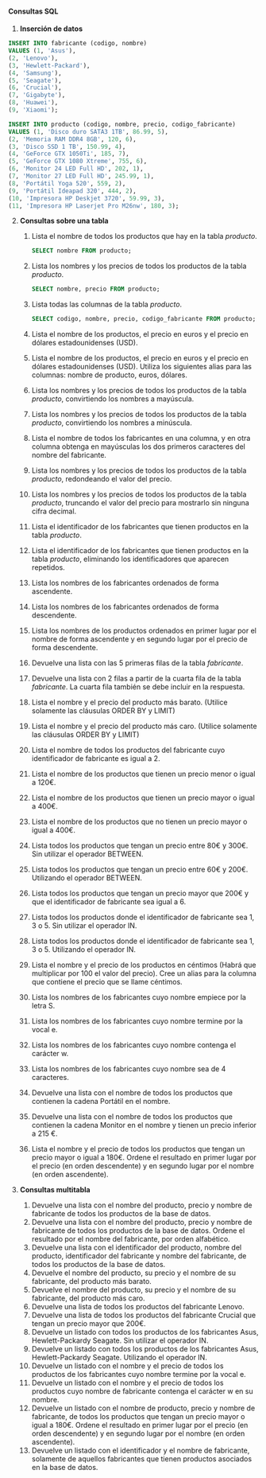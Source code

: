 #### Consultas SQL

1. **Inserción de datos**

```sql
INSERT INTO fabricante (codigo, nombre)
VALUES (1, 'Asus'),
(2, 'Lenovo'),
(3, 'Hewlett-Packard'),
(4, 'Samsung'),
(5, 'Seagate'),
(6, 'Crucial'),
(7, 'Gigabyte'),
(8, 'Huawei'),
(9, 'Xiaomi');
```

```sql
INSERT INTO producto (codigo, nombre, precio, codigo_fabricante)
VALUES (1, 'Disco duro SATA3 1TB', 86.99, 5),
(2, 'Memoria RAM DDR4 8GB', 120, 6),
(3, 'Disco SSD 1 TB', 150.99, 4),
(4, 'GeForce GTX 1050Ti', 185, 7),
(5, 'GeForce GTX 1080 Xtreme', 755, 6),
(6, 'Monitor 24 LED Full HD', 202, 1),
(7, 'Monitor 27 LED Full HD', 245.99, 1),
(8, 'Portátil Yoga 520', 559, 2),
(9, 'Portátil Ideapad 320', 444, 2),
(10, 'Impresora HP Deskjet 3720', 59.99, 3),
(11, 'Impresora HP Laserjet Pro M26nw', 180, 3);
```

2. **Consultas sobre una tabla**

   1. Lista el nombre de todos los productos que hay en la tabla *producto*.

      ```sql
      SELECT nombre FROM producto;
      ```

      

   2. Lista los nombres y los precios de todos los productos de la tabla *producto*.

      ```sql
      SELECT nombre, precio FROM producto;
      ```

      

   3. Lista todas las columnas de la tabla *producto*.

      ```sql
      SELECT codigo, nombre, precio, codigo_fabricante FROM producto;
      ```

      

   4. Lista el nombre de los productos, el precio en euros y el precio en dólares estadounidenses (USD).

   5. Lista el nombre de los productos, el precio en euros y el precio en dólares estadounidenses (USD). Utiliza los siguientes alias para las columnas: nombre de producto, euros, dólares.

   6. Lista los nombres y los precios de todos los productos de la tabla *producto*, convirtiendo los nombres a mayúscula.

   7. Lista los nombres y los precios de todos los productos de la tabla *producto*, convirtiendo los nombres a minúscula.

   8. Lista el nombre de todos los fabricantes en una columna, y en otra columna obtenga en mayúsculas los dos primeros caracteres del nombre del fabricante.

   9. Lista los nombres y los precios de todos los productos de la tabla *producto*, redondeando el valor del precio.

   10. Lista los nombres y los precios de todos los productos de la tabla *producto*, truncando el valor del precio para mostrarlo sin ninguna cifra decimal.

   11. Lista el identificador de los fabricantes que tienen productos en la tabla *producto*.

   12. Lista el identificador de los fabricantes que tienen productos en la tabla *producto*, eliminando los identificadores que aparecen repetidos.

   13. Lista los nombres de los fabricantes ordenados de forma ascendente.

   14. Lista los nombres de los fabricantes ordenados de forma descendente.

   15. Lista los nombres de los productos ordenados en primer lugar por el nombre de forma ascendente y en segundo lugar por el precio de forma descendente.

   16. Devuelve una lista con las 5 primeras filas de la tabla *fabricante*.

   17. Devuelve una lista con 2 filas a partir de la cuarta fila de la tabla *fabricante*. La cuarta fila también se debe incluir en la respuesta.

   18. Lista el nombre y el precio del producto más barato. (Utilice solamente las cláusulas ORDER BY y LIMIT)

   19. Lista el nombre y el precio del producto más caro. (Utilice solamente las cláusulas ORDER BY y LIMIT)

   20. Lista el nombre de todos los productos del fabricante cuyo identificador de fabricante es igual a 2.

   21. Lista el nombre de los productos que tienen un precio menor o igual a 120€.

   22. Lista el nombre de los productos que tienen un precio mayor o igual a 400€.

   23. Lista el nombre de los productos que no tienen un precio mayor o igual a 400€.

   24. Lista todos los productos que tengan un precio entre 80€ y 300€. Sin utilizar el operador BETWEEN.

   25. Lista todos los productos que tengan un precio entre 60€ y 200€. Utilizando el operador BETWEEN.

   26. Lista todos los productos que tengan un precio mayor que 200€ y que el identificador de fabricante sea igual a 6.

   27. Lista todos los productos donde el identificador de fabricante sea 1, 3 o 5. Sin utilizar el operador IN.

   28. Lista todos los productos donde el identificador de fabricante sea 1, 3 o 5. Utilizando el operador IN.

   29. Lista el nombre y el precio de los productos en céntimos (Habrá que multiplicar por 100 el valor del precio). Cree un alias para la columna que contiene el precio que se llame céntimos.

   30. Lista los nombres de los fabricantes cuyo nombre empiece por la letra S.

   31. Lista los nombres de los fabricantes cuyo nombre termine por la vocal e.

   32. Lista los nombres de los fabricantes cuyo nombre contenga el carácter w.

   33. Lista los nombres de los fabricantes cuyo nombre sea de 4 caracteres.

   34. Devuelve una lista con el nombre de todos los productos que contienen la cadena Portátil en el nombre.

   35. Devuelve una lista con el nombre de todos los productos que contienen la cadena Monitor en el nombre y tienen un precio inferior a 215 €.

   36. Lista el nombre y el precio de todos los productos que tengan un precio mayor o igual a 180€. Ordene el resultado en primer lugar por el precio (en orden descendente) y en segundo lugar por el nombre (en orden ascendente).

   

3. **Consultas multitabla**
   1. Devuelve una lista con el nombre del producto, precio y nombre de fabricante de todos los productos de la base de datos.
   2. Devuelve una lista con el nombre del producto, precio y nombre de fabricante de todos los productos de la base de datos. Ordene el resultado por el nombre del fabricante, por orden alfabético.
   3. Devuelve una lista con el identificador del producto, nombre del producto, identificador del fabricante y nombre del fabricante, de todos los productos de la base de datos.
   4. Devuelve el nombre del producto, su precio y el nombre de su fabricante, del producto más barato.
   5. Devuelve el nombre del producto, su precio y el nombre de su fabricante, del producto más caro.
   6. Devuelve una lista de todos los productos del fabricante Lenovo.
   7. Devuelve una lista de todos los productos del fabricante Crucial que tengan un precio mayor que 200€.
   8. Devuelve un listado con todos los productos de los fabricantes Asus, Hewlett-Packardy Seagate. Sin utilizar el operador IN.
   9. Devuelve un listado con todos los productos de los fabricantes Asus, Hewlett-Packardy Seagate. Utilizando el operador IN.
   10. Devuelve un listado con el nombre y el precio de todos los productos de los fabricantes cuyo nombre termine por la vocal e.
   11. Devuelve un listado con el nombre y el precio de todos los productos cuyo nombre de fabricante contenga el carácter w en su nombre.
   12. Devuelve un listado con el nombre de producto, precio y nombre de fabricante, de todos los productos que tengan un precio mayor o igual a 180€. Ordene el resultado en primer lugar por el precio (en orden descendente) y en segundo lugar por el nombre (en orden ascendente).
   13. Devuelve un listado con el identificador y el nombre de fabricante, solamente de aquellos fabricantes que tienen productos asociados en la base de datos.
